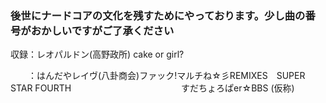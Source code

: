 ### 後世にナードコアの文化を残すためにやっております。少し曲の番号がおかしいですがご了承ください

収録：レオパルドン(高野政所) cake or girl?
　　
　　
  　



　　：はんだやレイヴ(八卦商会)ファック!マルチね☆彡REMIXES　SUPER STAR FOURTH　
　　　
　　　　　　　　すだちょろぱer☆BBS (仮称)
